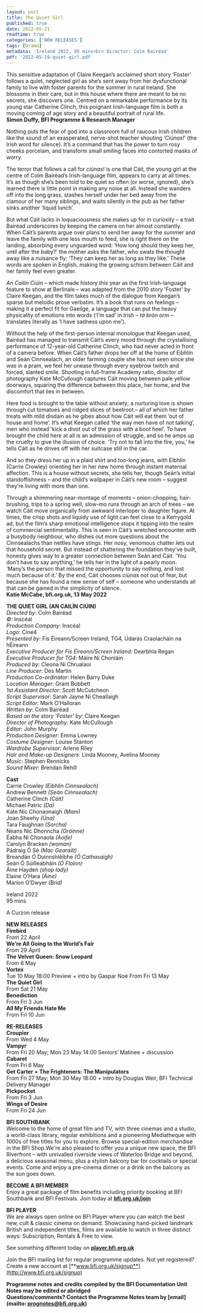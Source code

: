 ```yaml
---
layout: post
title: The Quiet Girl 
published: true
date: 2022-05-21
readtime: true
categories: ['NEW RELEASES']
tags: [Drama]
metadata: 'Ireland 2022, 95 mins<br> Director: Colm Bairéad'
pdf: '2022-05-19-quiet-girl.pdf'
---
```


This sensitive adaptation of Claire Keegan’s acclaimed short story ‘Foster’ follows a quiet, neglected girl as she’s sent away from her dysfunctional family to live with foster parents for the summer in rural Ireland. She blossoms in their care, but in this house where there are meant to be no secrets, she discovers one. Centred on a remarkable performance by its young star Catherine Clinch, this poignant Irish-language film is both a moving coming of age story and a beautiful portrait of rural life.<br>
**Simon Duffy, BFI Programme & Research Manager**<br>

Nothing puts the fear of god into a classroom full of raucous Irish children like the sound of an exasperated, nerve-shot teacher shouting ‘_Ciúnas!_’ (the Irish word for silence). It’s a command that has the power to turn rosy cheeks porcelain, and transform small smiling faces into contorted masks of worry.

The terror that follows a call for _ciúnas!_ is one that Cáit, the young girl at the centre of Colm Bairéad’s Irish-language film, appears to carry at all times. It’s as though she’s been told to be quiet so often (or worse, ignored), she’s learned there is little point in making any noise at all. Instead she wanders off into the long grass, stashes herself under her bed away from the clamour of her many siblings, and waits silently in the pub as her father sinks another ‘liquid lunch’.

But what Cáit lacks in loquaciousness she makes up for in curiosity – a trait Bairéad underscores by keeping the camera on her almost constantly. When Cáit’s parents argue over plans to send her away for the summer and leave the family with one less mouth to feed, she is right there on the landing, absorbing every unguarded word: ‘How long should they keep her, until after the baby?’ the mother asks the father, who swats the thought away like a nuisance fly: ‘They can keep her as long as they like.’ These words are spoken in English, making the growing schism between Cáit and her family feel even greater.

_An Cailín Ciúin_ – which made history this year as the first Irish-language feature to show at Berlinale – was adapted from the 2010 story ‘Foster’ by Claire Keegan, and the film takes much of the dialogue from Keegan’s sparse but melodic prose verbatim. It’s a book that runs on feelings – making it a perfect fit for Gaeilge, a language that can put the heavy physicality of emotions into words (‘I’m sad’ in Irish – _tá brón orm_ – translates literally as ‘I have sadness upon me’).

Without the help of the first-person internal monologue that Keegan used, Bairéad has managed to transmit Cáit’s every mood through the crystallising performance of 12-year-old Catherine Clinch, who had never acted in front of a camera before. When Cáit’s father drops her off at the home of Eibhlín and Seán Cinnsealach, an older farming couple she has not seen since she was in a pram, we feel her unease through every eyebrow twitch and forced, slanted smile. Shooting in full-frame Academy ratio, director of photography Kate McCullough captures Cáit moving between pale yellow doorways, squaring the difference between this place, her home, and the discomfort that lies in between.

Here food is brought to the table without anxiety; a nurturing love is shown through cut tomatoes and ridged slices of beetroot – all of which her father treats with mild disdain as he gibes about how Cáit will eat them ‘out of house and home’. It’s what Keegan called ‘the way men have of not talking’, men who instead ‘kick a divot out of the grass with a boot heel’. To have brought the child here at all is an admission of struggle, and so he amps up the cruelty to give the illusion of choice. ‘Try not to fall into the fire, you,’ he tells Cáit as he drives off with her suitcase still in the car.

And so they dress her up in a plaid shirt and too-long jeans, with Eibhlín (Carrie Crowley) orienting her in her new home through instant maternal affection. This is a house without secrets, she tells her, though Seán’s initial standoffishness – and the child’s wallpaper in Cáit’s new room – suggest they’re living with more than one.

Through a shimmering near-montage of moments – onion-chopping, hair-brushing, trips to a spring well, slow-mo runs through an arch of trees – we watch Cáit move organically from awkward interloper to daughter figure. At times, the crisp shots and liquidy use of light can feel close to a Kerrygold ad, but the film’s sharp emotional intelligence stops it tipping into the realm of commercial sentimentality. This is seen in Cáit’s wretched encounter with a busybody neighbour, who dishes out more questions about the Cinnsealachs than nettles have stings. Her nosy, venomous chatter lets out that household secret. But instead of shattering the foundation they’ve built, honesty gives way to a greater connection between Seán and Cáit. ‘You don’t have to say anything,’ he tells her in the light of a pearly moon. ‘Many’s the person that missed the opportunity to say nothing, and lost much because of it.’ By the end, Cáit chooses _ciúnas_ not out of fear, but because she has found a new sense of self – someone who understands all that can be gained in the simplicity of silence.<br>
**Katie McCabe, bfi.org.uk, 13 May 2022**<br>

**THE QUIET GIRL (AN CAILÍN CIÚIN)**<br>
_Directed by_: Colm Bairéad  
_©_: Inscéal  
_Production Company_: Inscéal  
_Logo_: Cine4  
_Presented by_: Fís Éireann/Screen Ireland, TG4,
Údarás Craolacháin na hÉireann  
_Executive Producer for Fís Éireann/Screen Ireland_: Dearbhla Regan  
_Executive Producer for TG4_: Máire Ní Chonláin  
_Produced by_: Cleona Ní Chrualaoi  
_Line Producer_: Des Martin  
_Production Co-ordinator_: Helen Barry Duke  
_Location Manager_: Grant Bobbett  
_1st Assistant Director_: Scott McCutcheon  
_Script Supervisor_: Sarah Jayne Ní Cheallaigh  
_Script Editor_: Mark O’Halloran  
_Written by_: Colm Bairéad  
_Based on the story ‘Foster’ by_: Claire Keegan  
_Director of Photography_: Kate McCullough  
_Editor_: John Murphy  
_Production Designer_: Emma Lowney  
_Costume Designer_: Louise Stanton  
_Wardrobe Supervisor_: Arlene Riley  
_Hair and Make-up Designers_: Linda Mooney, Avelina Mooney  
_Music_: Stephen Rennicks  
_Sound Mixer_: Brendan Rehill  

**Cast**<br>
Carrie Crowley _(Eibhlín Cinnsealach)_  
Andrew Bennett _(Seán Cinnsealach)_  
Catherine Clinch _(Cáit)_  
Michael Patric _(Da)_  
Kate Nic Chonaonaigh _(Mam)_  
Joan Sheehy _(Úna)_  
Tara Faughnan _(Sorcha)_  
Neans Nic Dhonncha _(Gráinne)_  
Éabha Ní Chonaola _(Aoife)_  
Carolyn Bracken _(woman)_  
Pádraig Ó Sé _(Mac Gearailt)_  
Breandán Ó Duinnshléibhe _(Ó Cathasaigh)_  
Seán Ó Súilleabháin _(Ó Floinn)_  
Áine Hayden _(shop lady)_  
Elaine O’Hara _(Áine)_  
Marion O’Dwyer _(Bríd)_  

Ireland 2022  
95 mins  

A Curzon release  

**NEW RELEASES**<br>
**Firebird**<br>
From 22 April<br>
**We’re All Going to the World’s Fair**<br>
From 29 April<br>
**The Velvet Queen: Snow Leopard**<br>
From 6 May<br>
**Vortex**<br>
Tue 10 May 18:00 Preview + intro by Gaspar Noé
From Fri 13 May<br>
**The Quiet Girl**<br>
From Sat 21 May<br>
**Benediction**<br>
From Fri 3 Jun<br>
**All My Friends Hate Me**<br>
From Fri 10 Jun<br>

**RE-RELEASES**<br>
**Croupier**<br>
From Wed 4 May<br>
**Vampyr**<br>
From Fri 20 May;  Mon 23 May 14:00 Seniors’ Matinee + discussion<br>
**Cabaret**<br>
From Fri 6 May<br>
**Get Carter + The Frighteners: The Manipulators**<br>
From Fri 27 May; Mon 30 May 18:00 + intro by Douglas Weir, BFI Technical Delivery Manager<br>
**Pickpocket**<br>
From Fri 3 Jun<br>
**Wings of Desire**<br>
From Fri 24 Jun<br>


**BFI SOUTHBANK**  
Welcome to the home of great film and TV, with three cinemas and a studio, a world-class library, regular exhibitions and a pioneering Mediatheque with 1000s of free titles for you to explore. Browse special-edition merchandise in the BFI Shop.We&#39;re also pleased to offer you a unique new space, the BFI Riverfront – with unrivalled riverside views of Waterloo Bridge and beyond, a delicious seasonal menu, plus a stylish balcony bar for cocktails or special events. Come and enjoy a pre-cinema dinner or a drink on the balcony as the sun goes down.  

**BECOME A BFI MEMBER**  
Enjoy a great package of film benefits including priority booking at BFI Southbank and BFI Festivals. Join today at [**bfi.org.uk/join**](http://www.bfi.org.uk/join)  

**BFI PLAYER**  
 We are always open online on BFI Player where you can watch the best new, cult &amp; classic cinema on demand. Showcasing hand-picked landmark British and independent titles, films are available to watch in three distinct ways: Subscription, Rentals &amp; Free to view.  

See something different today on [**player.bfi.org.uk**](https://player.bfi.org.uk)  

Join the BFI mailing list for regular programme updates. Not yet registered? Create a new account at [**www.bfi.org.uk/signup**](http://www.bfi.org.uk/signup)

**Programme notes and credits compiled by the BFI Documentation Unit  
Notes may be edited or abridged  
Questions/comments? Contact the Programme Notes team by [email](mailto: prognotes@bfi.org.uk)**
